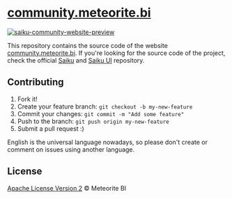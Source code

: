 # [community.meteorite.bi](http://community.meteorite.bi/)

[![saiku-community-website-preview](https://raw.githubusercontent.com/brenopolanski/saiku_community_website/master/image/preview.png)](http://community.meteorite.bi/)

This repository contains the source code of the website [community.meteorite.bi](http://community.meteorite.bi/). If you're looking for the source code of the project, check the official [Saiku](https://github.com/OSBI/saiku) and [Saiku UI](https://github.com/OSBI/saiku-ui) repository.

## Contributing

1. Fork it!
2. Create your feature branch: `git checkout -b my-new-feature`
3. Commit your changes: `git commit -m "Add some feature"`
4. Push to the branch: `git push origin my-new-feature`
5. Submit a pull request  :)

English is the universal language nowadays, so please don't create or comment on issues using another language.

## License

[Apache License Version 2](https://github.com/OSBI/saiku_community_website/blob/master/LICENSE) © Meteorite BI
